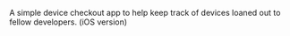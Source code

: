 
A simple device checkout app to help keep track of devices loaned out to fellow developers.  (iOS version) 

